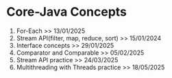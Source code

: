 Core-Java Concepts
==================
1. For-Each >> 13/01/2025
2. Stream API(filter, map, reduce, sort) >> 15/01/2024
3. Interface concepts >> 29/01/2025
4. Comparator and Comparable >> 05/02/2025
5. Stream API practice >> 24/03/2025
6. Multithreading with Threads practice >> 18/05/2025